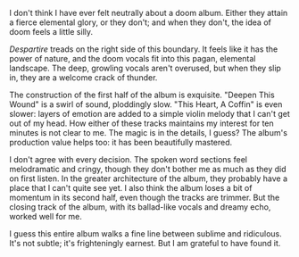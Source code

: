 I don't think I have ever felt neutrally about a doom album. Either they attain a
fierce elemental glory, or they don't; and when they don't, the idea of
doom feels a little silly.

*Despartire* treads on the right side of this boundary. It feels like it has the
power of nature, and the doom vocals fit into this pagan, elemental landscape. The
deep, growling vocals aren't overused, but when they slip in, they are
a welcome crack of thunder.

The construction of the first half of the album is exquisite. "Deepen This Wound" is a
swirl of sound, ploddingly slow. "This Heart, A Coffin" is even slower:
layers of emotion are added to a simple violin melody that
I can't get out of my head. How either of these tracks maintains my interest for ten
minutes is not clear to me. The magic is in the details, I guess? The album's production
value helps too: it has been beautifully mastered.

I don't agree with every decision. The spoken word sections feel melodramatic and
cringy, though they don't bother me as much as they did on first listen. In the greater
architecture of the album, they probably have a place that I can't quite see yet.
I also think the album loses a bit of momentum in its second half, even
though the tracks are trimmer. But the closing track of the album,
with its ballad-like vocals and dreamy echo, worked well for me.

I guess this entire album walks a fine line between sublime and ridiculous. It's not
subtle; it's frighteningly earnest. But I am grateful to have found it.
